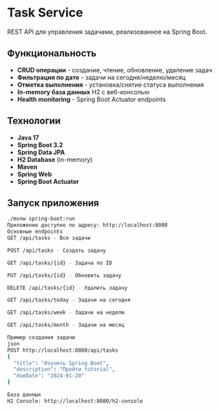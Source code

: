 # Task Service

REST API для управления задачами, реализованное на Spring Boot.

##  Функциональность

-  **CRUD операции** - создание, чтение, обновление, удаление задач
-  **Фильтрация по дате** - задачи на сегодня/неделю/месяц
-  **Отметка выполнения** - установка/снятие статуса выполнения
-  **In-memory база данных** H2 с веб-консолью
-  **Health monitoring** - Spring Boot Actuator endpoints

##  Технологии

- **Java 17**
- **Spring Boot 3.2**
- **Spring Data JPA**
- **H2 Database** (in-memory)
- **Maven**
- **Spring Web**
- **Spring Boot Actuator**

##  Запуск приложения

```bash
./mvnw spring-boot:run
Приложение доступно по адресу: http://localhost:8080
Основные endpoints
GET /api/tasks - Все задачи

POST /api/tasks - Создать задачу

GET /api/tasks/{id} - Задача по ID

PUT /api/tasks/{id} - Обновить задачу

DELETE /api/tasks/{id} - Удалить задачу

GET /api/tasks/today - Задачи на сегодня

GET /api/tasks/week - Задачи на неделю

GET /api/tasks/month - Задачи на месяц

Пример создания задачи
json
POST http://localhost:8080/api/tasks
{
  "title": "Изучить Spring Boot",
  "description": "Пройти tutorial",
  "dueDate": "2024-01-20"
}

База данных
H2 Console: http://localhost:8080/h2-console

